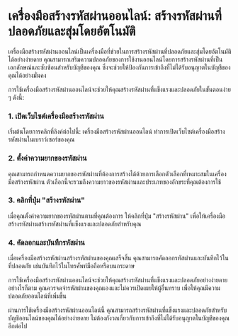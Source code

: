เครื่องมือสร้างรหัสผ่านออนไลน์: สร้างรหัสผ่านที่ปลอดภัยและสุ่มโดยอัตโนมัติ
==========================================================================

เครื่องมือสร้างรหัสผ่านออนไลน์เป็นเครื่องมือที่ช่วยในการสร้างรหัสผ่านที่ปลอดภัยและสุ่มโดยอัตโนมัติได้อย่างง่ายดาย คุณสามารถเสริมความปลอดภัยของการใช้งานออนไลน์โดยการสร้างรหัสผ่านที่เป็นเอกลักษณ์และซับซ้อนสำหรับบัญชีของคุณ ซึ่งจะช่วยให้ป้องกันการเข้าถึงที่ไม่ได้รับอนุญาตในบัญชีของคุณได้อย่างมั่นคง

การใช้เครื่องมือสร้างรหัสผ่านออนไลน์จะช่วยให้คุณสร้างรหัสผ่านที่แข็งแรงและปลอดภัยในขั้นตอนง่าย ๆ ดังนี้:

### 1. เปิดเว็บไซต์เครื่องมือสร้างรหัสผ่าน

เริ่มต้นโดยการคลิกที่ลิงค์ต่อไปนี้: เครื่องมือสร้างรหัสผ่านออนไลน์ ทำการเปิดเว็บไซต์เครื่องมือสร้างรหัสผ่านในเบราว์เซอร์ของคุณ

### 2. ตั้งค่าความยากของรหัสผ่าน

คุณสามารถกำหนดความยากของรหัสผ่านที่ต้องการสร้างได้ด้วยการเลือกตัวเลือกที่เหมาะสมในเครื่องมือสร้างรหัสผ่าน ตัวเลือกนี้จะรวมถึงความยาวของรหัสผ่านและประเภทของอักขระที่คุณต้องการใช้

### 3. คลิกที่ปุ่ม "สร้างรหัสผ่าน"

เมื่อคุณตั้งค่าความยากของรหัสผ่านตามที่คุณต้องการ ให้คลิกที่ปุ่ม "สร้างรหัสผ่าน" เพื่อให้เครื่องมือสร้างรหัสผ่านสร้างรหัสผ่านที่แข็งแรงและปลอดภัยสำหรับคุณ

### 4. คัดลอกและบันทึกรหัสผ่าน

เมื่อเครื่องมือสร้างรหัสผ่านสร้างรหัสผ่านของคุณเสร็จสิ้น คุณสามารถคัดลอกรหัสผ่านและบันทึกไว้ในที่ปลอดภัย เช่นบันทึกไว้ในโทรศัพท์มือถือหรือบนกระดาษ

การใช้เครื่องมือสร้างรหัสผ่านออนไลน์จะช่วยให้คุณสร้างรหัสผ่านที่แข็งแรงและปลอดภัยอย่างง่ายดาย อย่างไรก็ตาม คุณควรจดจำรหัสผ่านของคุณเองและไม่ควรเปิดเผยให้ผู้อื่นทราบ เพื่อให้คุณมีความปลอดภัยออนไลน์ที่เพิ่มขึ้น

ผ่านการใช้เครื่องมือสร้างรหัสผ่านออนไลน์นี้ คุณสามารถสร้างรหัสผ่านที่แข็งแรงและปลอดภัยสำหรับบัญชีออนไลน์ของคุณได้อย่างง่ายดาย ไม่ต้องกังวลเกี่ยวกับการเข้าถึงที่ไม่ได้รับอนุญาตในบัญชีของคุณอีกต่อไป